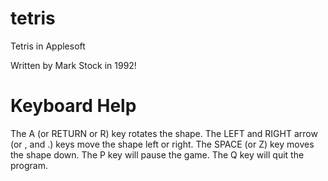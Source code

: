# tetris
Tetris in Applesoft

Written by Mark Stock in 1992!

# Keyboard Help

The A (or RETURN or R) key rotates the shape.
The LEFT and RIGHT arrow (or , and .) keys move the shape left or right.
The SPACE (or Z) key moves the shape down.
The P key will pause the game.
The Q key will quit the program.
